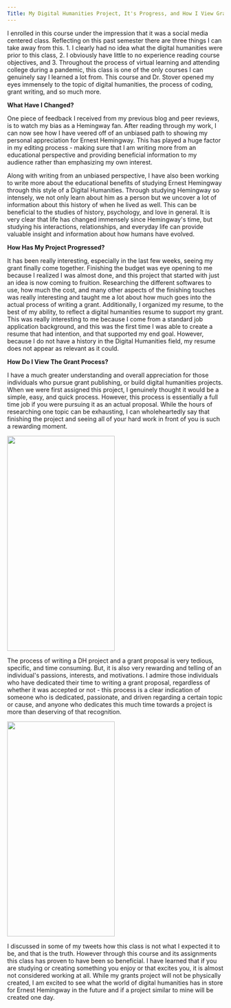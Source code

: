 ```yaml
---
Title: My Digital Humanities Project, It's Progress, and How I View Grant Writing As A Whole.
---
```



I enrolled in this course under the impression that it was a social media centered class. Reflecting on this past semester there are three things I can take away from this. 1. I clearly had no idea what the digital humanities were prior to this class, 2. I obviously have little to no experience reading course objectives, and 3. Throughout the process of virtual learning and attending college during a pandemic, this class is one of the only courses I can genuinely say I learned a lot from. This course and Dr. Stover opened my eyes immensely to the topic of digital humanities, the process of coding, grant writing, and so much more. 

**What Have I Changed?**

One piece of feedback I received from my previous blog and peer reviews, is to watch my bias as a Hemingway fan. After reading through my work, I can now see how I have veered off of an unbiased path to showing my personal appreciation for Ernest Hemingway. This has played a huge factor in my editing process - making sure that I am writing more from an educational perspective and providing beneficial information to my audience rather than emphasizing my own interest. 
 
Along with writing from an unbiased perspective, I have also been working to write more about the educational benefits of studying Ernest Hemingway through this style of a Digital Humanities. Through studying Hemingway so intensely, we not only learn about him as a person but we uncover a lot of information about this history of when he lived as well. This can be beneficial to the studies of history, psychology, and love in general. It is very clear that life has changed immensely since Hemingway's time, but studying his interactions, relationships, and everyday life can provide valuable insight and information about how humans have evolved. 
 
**How Has My Project Progressed?**
 
It has been really interesting, especially in the last few weeks, seeing my grant finally come together. Finishing the budget was eye opening to me because I realized I was almost done, and this project that started with just an idea is now coming to fruition. Researching the different softwares to use, how much the cost, and many other aspects of the finishing touches was really interesting and taught me a lot about how much goes into the actual process of writing a grant. 
Additionally, I organized my resume, to the best of my ability, to reflect a digital humanities resume to support my grant. This was really interesting to me because I come from a standard job application background, and this was the first time I was able to create a resume that had intention, and that supported my end goal. However, because I do not have a history in the Digital Humanities field, my resume does not appear as relevant as it could.
 
 
**How Do I View The Grant Process?**
 
I have a much greater understanding and overall appreciation for those individuals who pursue grant publishing, or build digital humanities projects. When we were first assigned this project, I genuinely thought it would be a simple, easy, and quick process. However, this process is essentially a full time job if you were pursuing it as an actual proposal. While the hours of researching one topic can be exhausting, I can wholeheartedly say that finishing the project and seeing all of your hard work in front of you is such a rewarding moment. 
 
 <img src="https://taylornicole05.github.io/taylornicole5/images/tired.PNG" width="250" height="500" />
 
The process of writing a DH project and a grant proposal is very tedious, specific, and time consuming. But, it is also very rewarding and telling of an individual's passions, interests, and motivations. I admire those individuals who have dedicated their time to writing a grant proposal, regardless of whether it was accepted or not - this process is a clear indication of someone who is dedicated, passionate, and driven regarding a certain topic or cause, and anyone who dedicates this much time towards a project is more than deserving of that recognition. 

<img src="https://taylornicole05.github.io/taylornicole5/images/mom.PNG" width="250" height="500" />
 
I discussed in some of my tweets how this class is not what I expected it to be, and that is the truth. However through this course and its assignments this class has proven to have been so beneficial. I have learned that if you are studying or creating something you enjoy or that excites you, it is almost not considered working at all. While my grants project will not be physically created, I am excited to see what the world of digital humanities has in store for Ernest Hemingway in the future and if a project similar to mine will be created one day. 
